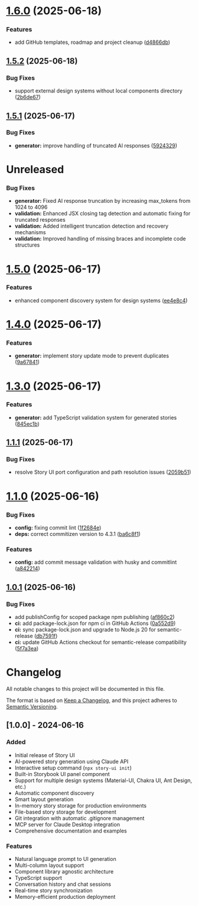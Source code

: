 # [1.6.0](https://github.com/southleft/story-ui/compare/v1.5.2...v1.6.0) (2025-06-18)


### Features

* add GitHub templates, roadmap and project cleanup ([d4866db](https://github.com/southleft/story-ui/commit/d4866db1925ce305ba70a22c28d02e4e66aab9dd))

## [1.5.2](https://github.com/southleft/story-ui/compare/v1.5.1...v1.5.2) (2025-06-18)


### Bug Fixes

* support external design systems without local components directory ([2b6de67](https://github.com/southleft/story-ui/commit/2b6de6729b09697f571909b6abc62ba7e56a055f))

## [1.5.1](https://github.com/southleft/story-ui/compare/v1.5.0...v1.5.1) (2025-06-17)


### Bug Fixes

* **generator:** improve handling of truncated AI responses ([5924329](https://github.com/southleft/story-ui/commit/5924329ada8be82beedaad48e09edfd24a030612))

# Unreleased

### Bug Fixes
- **generator:** Fixed AI response truncation by increasing max_tokens from 1024 to 4096
- **validation:** Enhanced JSX closing tag detection and automatic fixing for truncated responses
- **validation:** Added intelligent truncation detection and recovery mechanisms
- **validation:** Improved handling of missing braces and incomplete code structures

# [1.5.0](https://github.com/southleft/story-ui/compare/v1.4.0...v1.5.0) (2025-06-17)


### Features

* enhanced component discovery system for design systems ([ee4e8c4](https://github.com/southleft/story-ui/commit/ee4e8c4dc45800d12965bf443506551f988b925d))

# [1.4.0](https://github.com/southleft/story-ui/compare/v1.3.0...v1.4.0) (2025-06-17)


### Features

* **generator:** implement story update mode to prevent duplicates ([9a67841](https://github.com/southleft/story-ui/commit/9a67841fb1a80145d739ed682bdbb4054032b4e4))

# [1.3.0](https://github.com/southleft/story-ui/compare/v1.2.0...v1.3.0) (2025-06-17)


### Features

* **generator:** add TypeScript validation system for generated stories ([845ec1b](https://github.com/southleft/story-ui/commit/845ec1b3b1ed0e67457cef054e4c3dae74f8c1c7))

## [1.1.1](https://github.com/southleft/story-ui/compare/v1.1.0...v1.1.1) (2025-06-17)


### Bug Fixes

* resolve Story UI port configuration and path resolution issues ([2059b51](https://github.com/southleft/story-ui/commit/2059b519e469610529caffffdbe564ed1f19cd7b))

# [1.1.0](https://github.com/southleft/story-ui/compare/v1.0.1...v1.1.0) (2025-06-16)


### Bug Fixes

* **config:** fixing commit lint ([1f2684e](https://github.com/southleft/story-ui/commit/1f2684e0b1db4c6d17585580b5a4214b4b419d0e))
* **deps:** correct commitizen version to 4.3.1 ([ba6c8f1](https://github.com/southleft/story-ui/commit/ba6c8f1478bdb27d4d2f9f642dc61b429d014ecd))


### Features

* **config:** add commit message validation with husky and commitlint ([a842214](https://github.com/southleft/story-ui/commit/a84221426462264bb53e1d1f8300a5426e247dfc))

## [1.0.1](https://github.com/southleft/story-ui/compare/v1.0.0...v1.0.1) (2025-06-16)


### Bug Fixes

* add publishConfig for scoped package npm publishing ([af860c2](https://github.com/southleft/story-ui/commit/af860c20adf0bf1f00dfd54f6927cd1a2f1907ec))
* **ci:** add package-lock.json for npm ci in GitHub Actions ([0a552d9](https://github.com/southleft/story-ui/commit/0a552d91254a4b73a5cf0a4e2e95fbb81d430fec))
* **ci:** sync package-lock.json and upgrade to Node.js 20 for semantic-release ([db7591f](https://github.com/southleft/story-ui/commit/db7591fbfa84a174e0c8a3e4905028e9b7d7caba))
* **ci:** update GitHub Actions checkout for semantic-release compatibility ([5f7a3ea](https://github.com/southleft/story-ui/commit/5f7a3ea0829ce82b7f1184c731c6a682fde3596b))

# Changelog

All notable changes to this project will be documented in this file.

The format is based on [Keep a Changelog](https://keepachangelog.com/en/1.0.0/),
and this project adheres to [Semantic Versioning](https://semver.org/spec/v2.0.0.html).

## [1.0.0] - 2024-06-16

### Added
- Initial release of Story UI
- AI-powered story generation using Claude API
- Interactive setup command (`npx story-ui init`)
- Built-in Storybook UI panel component
- Support for multiple design systems (Material-UI, Chakra UI, Ant Design, etc.)
- Automatic component discovery
- Smart layout generation
- In-memory story storage for production environments
- File-based story storage for development
- Git integration with automatic .gitignore management
- MCP server for Claude Desktop integration
- Comprehensive documentation and examples

### Features
- Natural language prompt to UI generation
- Multi-column layout support
- Component library agnostic architecture
- TypeScript support
- Conversation history and chat sessions
- Real-time story synchronization
- Memory-efficient production deployment
